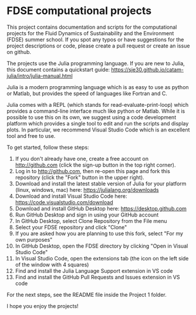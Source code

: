 # FDSE computational projects
This project contains documentation and scripts for the computational projects for the Fluid Dynamics of Sustainability and the Environment (FDSE) summer school. If you spot any typos or have suggestions for the project descriptions or code, please create a pull request or create an issue on github.

The projects use the Julia programming language. 
If you are new to Julia, this document contains a quickstart guide:
https://sje30.github.io/catam-julia/intro/julia-manual.html

Julia is a modern programming language which is as easy to use as python or Matlab, but provides the speed of languages like Fortran and C.

Julia comes with a REPL (which stands for read-evaluate-print-loop) which provides a command-line interface much like python or Matlab. While it is possible to use this on its own, we suggest using a code development platform which provides a single tool to edit and run the scripts and display plots. In particular, we recommend Visual Studio Code which is an excellent tool and free to use.

To get started, follow these steps:
1. If you don't already have one, create a free account on http://github.com (click the sign-up button in the top right corner).
2. Log in to http://github.com, then re-open this page and fork this repository (click the "Fork" button in the upper right).
4. Download and install the latest stable version of Julia for your platform (linux, windows, mac) here: https://julialang.org/downloads
5. Download and install Visual Studio Code here: https://code.visualstudio.com/download
6. Download and install GitHub Desktop here: https://desktop.github.com
7. Run GitHub Desktop and sign in using your GitHub account
8. In GitHub Desktop, select Clone Repository from the File menu
9. Select your FDSE repository and click "Clone"
10. If you are asked how you are planning to use this fork, select "For my own purposes"
11. In GitHub Desktop, open the FDSE directory by clicking "Open in Visual Studio Code"
13. In Visual Studio Code, open the extensions tab (the icon on the left side of the window with 4 squares)
14. Find and install the Julia Language Support extension in VS code
15. Find and install the GitHub Pull Requests and Issues extension in VS code

For the next steps, see the README file inside the Project 1 folder.

I hope you enjoy the projects!






   

